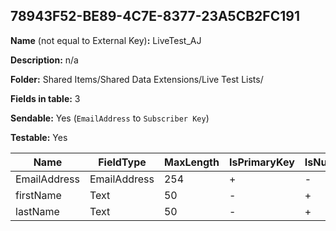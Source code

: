 ## 78943F52-BE89-4C7E-8377-23A5CB2FC191

**Name** (not equal to External Key)**:** LiveTest_AJ

**Description:** n/a

**Folder:** Shared Items/Shared Data Extensions/Live Test Lists/

**Fields in table:** 3

**Sendable:** Yes (`EmailAddress` to `Subscriber Key`)

**Testable:** Yes

| Name | FieldType | MaxLength | IsPrimaryKey | IsNullable | DefaultValue |
| --- | --- | --- | --- | --- | --- |
| EmailAddress | EmailAddress | 254 | + | - |  |
| firstName | Text | 50 | - | + |  |
| lastName | Text | 50 | - | + |  |
